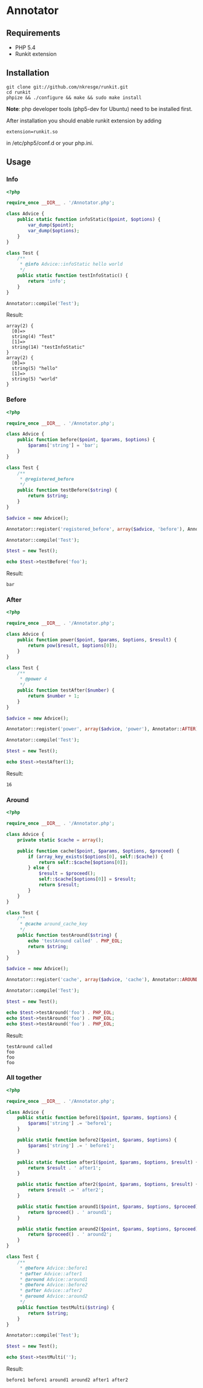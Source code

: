 # Annotator

## Requirements

* PHP 5.4
* Runkit extension

## Installation

    git clone git://github.com/nkresge/runkit.git
    cd runkit
    phpize && ./configure && make && sudo make install

**Note**: php developer tools (php5-dev for Ubuntu) need to be installed first.

After installation you should enable runkit extension by adding

    extension=runkit.so
    
in /etc/php5/conf.d or your php.ini.

## Usage

### Info

```php
<?php

require_once __DIR__ . '/Annotator.php';

class Advice {
    public static function infoStatic($point, $options) {
        var_dump($point);
        var_dump($options);
    }
}

class Test {
    /**
     * @info Advice::infoStatic hello world
     */
    public static function testInfoStatic() {
        return 'info';
    }
}

Annotator::compile('Test');
```

Result:

    array(2) {
      [0]=>
      string(4) "Test"
      [1]=>
      string(14) "testInfoStatic"
    }
    array(2) {
      [0]=>
      string(5) "hello"
      [1]=>
      string(5) "world"
    }

### Before

```php
<?php

require_once __DIR__ . '/Annotator.php';

class Advice {
    public function before($point, $params, $options) {
        $params['string'] = 'bar';
    }
}

class Test {
    /**
     * @registered_before
     */
    public function testBefore($string) {
        return $string;
    }
}

$advice = new Advice();

Annotator::register('registered_before', array($advice, 'before'), Annotator::BEFORE);

Annotator::compile('Test');

$test = new Test();

echo $test->testBefore('foo');
```

Result:

    bar

### After

```php
<?php

require_once __DIR__ . '/Annotator.php';

class Advice {
    public function power($point, $params, $options, $result) {
        return pow($result, $options[0]);
    }
}

class Test {
    /**
     * @power 4
     */
    public function testAfter($number) {
        return $number + 1;
    }
}

$advice = new Advice();

Annotator::register('power', array($advice, 'power'), Annotator::AFTER);

Annotator::compile('Test');

$test = new Test();

echo $test->testAfter(1);
```

Result:

    16

### Around

```php
<?php

require_once __DIR__ . '/Annotator.php';

class Advice {
    private static $cache = array();

    public function cache($point, $params, $options, $proceed) {
        if (array_key_exists($options[0], self::$cache)) {
            return self::$cache[$options[0]];
        } else {
            $result = $proceed();
            self::$cache[$options[0]] = $result;
            return $result;
        }
    }
}

class Test {
    /**
     * @cache around_cache_key
     */
    public function testAround($string) {
        echo 'testAround called' . PHP_EOL;
        return $string;
    }
}

$advice = new Advice();

Annotator::register('cache', array($advice, 'cache'), Annotator::AROUND);

Annotator::compile('Test');

$test = new Test();

echo $test->testAround('foo') . PHP_EOL;
echo $test->testAround('foo') . PHP_EOL;
echo $test->testAround('foo') . PHP_EOL;
```

Result:

    testAround called
    foo
    foo
    foo

### All together

```php
<?php

require_once __DIR__ . '/Annotator.php';

class Advice {
    public static function before1($point, $params, $options) {
        $params['string'] .= 'before1';
    }

    public static function before2($point, $params, $options) {
        $params['string'] .= ' before1';
    }

    public static function after1($point, $params, $options, $result) {
        return $result . ' after1';
    }

    public static function after2($point, $params, $options, $result) {
        return $result .= ' after2';
    }

    public static function around1($point, $params, $options, $proceed) {
        return $proceed() . ' around1';
    }

    public static function around2($point, $params, $options, $proceed) {
        return $proceed() . ' around2';
    }
}

class Test {
    /**
     * @before Advice::before1
     * @after Advice::after1
     * @around Advice::around1
     * @before Advice::before2
     * @after Advice::after2
     * @around Advice::around2
     */
    public function testMulti($string) {
        return $string;
    }
}

Annotator::compile('Test');

$test = new Test();

echo $test->testMulti('');
```

Result:

    before1 before1 around1 around2 after1 after2